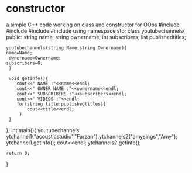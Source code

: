 # constructor
a simple  C++ code working on class and constructor for OOps
 #include <iostream>
 #include <string>
 #include<list>
 #include <cstdlib>
 using namespace std;
 class youtubechannels{
 	public:
 	string name;
 	string ownername; 
 	int subscribers;
 	list<string> publishedtitles;

 	
 	youtubechannels(string Name,string Ownername){
 	name=Name;
 	 ownername=Ownername;
 	subscribers=0;	
	 }
	 
	 void getinfo(){
	 	cout<<" NAME :"<<name<<endl;
	 	cout<<" OWNER NAME :"<<ownername<<endl;
	 	cout<<" SUBSCRIBERS :"<<subscribers<<endl;
	 	cout<<" VIDEOS :"<<endl;
	 	for(string title:publishedtitles){
	 		cout<<title<<endl;
		 }
	 }
 	
 };
 int main(){
youtubechannels ytchannel1("acousticstudio","Farzan"),ytchannels2("amysings","Amy");
ytchannel1.getinfo();
cout<<endl;
ytchannels2.getinfo();

 	return 0;
 }
 
